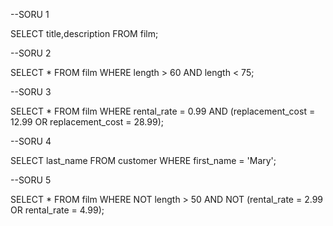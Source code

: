 --SORU 1

SELECT title,description FROM film;

--SORU 2

SELECT * FROM film
WHERE length > 60 AND length < 75;

--SORU 3

SELECT * FROM film
WHERE rental_rate = 0.99 AND 
(replacement_cost = 12.99 OR replacement_cost = 28.99);

--SORU 4

SELECT last_name FROM customer
WHERE first_name = 'Mary';

--SORU 5

SELECT * FROM film
WHERE NOT length > 50 AND
NOT (rental_rate = 2.99 OR rental_rate = 4.99);